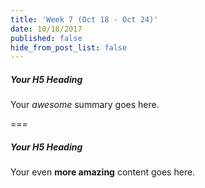 ```yaml
---
title: 'Week 7 (Oct 18 - Oct 24)'
date: 10/18/2017
published: false
hide_from_post_list: false
---
```


##### Your H5 Heading
Your _awesome_ summary goes here.

===

##### Your H5 Heading
Your even **more amazing** content goes here.
